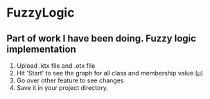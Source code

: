 # FuzzyLogic

## Part of work I have been doing. Fuzzy logic implementation
1. Upload .ktx file and .otx file
2. Hit 'Start' to see the graph for all class and membership value (µ)
3. Go over other feature to see changes
4. Save it in your project directory.
